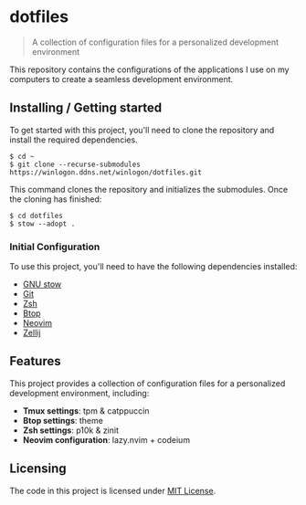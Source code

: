# dotfiles
> A collection of configuration files for a personalized development environment

This repository contains the configurations of the applications I use on my computers to create a seamless development environment.

## Installing / Getting started

To get started with this project, you'll need to clone the repository and install the required dependencies.

```shell
$ cd ~
$ git clone --recurse-submodules https://winlogon.ddns.net/winlogon/dotfiles.git
```

This command clones the repository and initializes the submodules. Once the cloning has finished:

``` console
$ cd dotfiles
$ stow --adopt .
```

### Initial Configuration

To use this project, you'll need to have the following dependencies installed:

* [GNU stow](https://www.gnu.org/software/stow)
* [Git](https://git-scm.com)
* [Zsh](https://www.zsh.org)
* [Btop](https://github.com/aristocratos/btop)
* [Neovim](https://neovim.io)
* [Zellij](https://zellij.dev)

## Features

This project provides a collection of configuration files for a personalized development environment, including:

* **Tmux settings**: tpm & catppuccin
* **Btop settings**: theme
* **Zsh settings**: p10k & zinit
* **Neovim configuration**: lazy.nvim + codeium

## Licensing

The code in this project is licensed under [MIT License](LICENSE.md).
